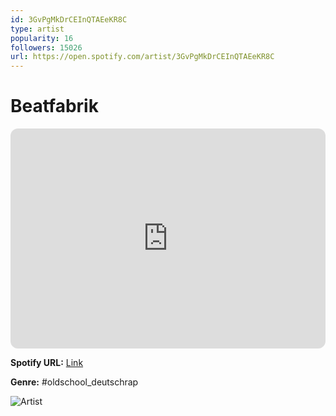 ```yaml
---
id: 3GvPgMkDrCEInQTAEeKR8C
type: artist
popularity: 16
followers: 15026
url: https://open.spotify.com/artist/3GvPgMkDrCEInQTAEeKR8C
---
```

# Beatfabrik

<iframe style="border-radius:12px" src="https://open.spotify.com/embed/artist/3GvPgMkDrCEInQTAEeKR8C" width="100%" height="352" frameBorder="0" allowfullscreen="" allow="autoplay; clipboard-write; encrypted-media; fullscreen; picture-in-picture" loading="lazy"></iframe>

**Spotify URL:** [Link](https://open.spotify.com/artist/3GvPgMkDrCEInQTAEeKR8C)

**Genre:**  #oldschool_deutschrap

![Artist](https://i.scdn.co/image/ab67616d0000b27311fd4807080829ef943e45f8)
